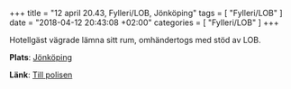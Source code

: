 +++
title = "12 april 20.43, Fylleri/LOB, Jönköping"
tags = [
  "Fylleri/LOB"
]
date = "2018-04-12 20:43:08 +02:00"
categories = [
    "Fylleri/LOB"
]
+++

Hotellgäst vägrade lämna sitt rum, omhändertogs med stöd av LOB.

**Plats**: [Jönköping](http://www.google.com/maps/place/57.782614,14.161788)

**Länk**: [Till polisen](https://polisen.se/aktuellt/handelser/2018/april/12/12-april-20.43-fyllerilob-jonkoping/)